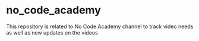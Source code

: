 # no_code_academy
This repository is related to No Code Academy channel to track video needs as well as new updates on the videos
